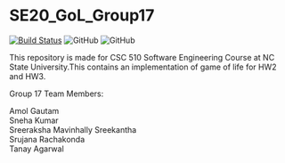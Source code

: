 # SE20_GoL_Group17


[![Build Status](https://travis-ci.com/amolgautam25/se20_group17.svg?branch=master)](https://travis-ci.com/amolgautam25/se20_group17)
![GitHub](https://img.shields.io/github/license/amolgautam25/se20_group17)
![GitHub](https://img.shields.io/badge/language-python-blue.svg)

This repository is made for CSC 510 Software Engineering Course at NC State University.This contains an implementation of game of life for HW2 and HW3.

Group 17 Team Members: 

Amol Gautam  
Sneha Kumar  
Sreeraksha Mavinhally Sreekantha  
Srujana Rachakonda  
Tanay Agarwal


